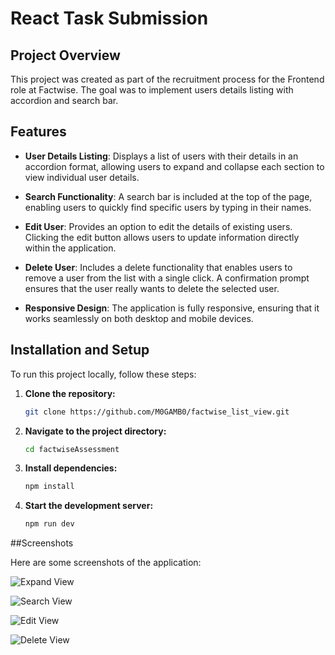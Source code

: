 # React Task Submission

## Project Overview

This project was created as part of the recruitment process for the Frontend role at Factwise. The goal was to implement users details listing with accordion and search bar.

## Features

- **User Details Listing**: Displays a list of users with their details in an accordion format, allowing users to expand and collapse each section to view individual user details.

- **Search Functionality**: A search bar is included at the top of the page, enabling users to quickly find specific users by typing in their names.

- **Edit User**: Provides an option to edit the details of existing users. Clicking the edit button allows users to update information directly within the application.

- **Delete User**: Includes a delete functionality that enables users to remove a user from the list with a single click. A confirmation prompt ensures that the user really wants to delete the selected user.

- **Responsive Design**: The application is fully responsive, ensuring that it works seamlessly on both desktop and mobile devices.

## Installation and Setup

To run this project locally, follow these steps:

1. **Clone the repository:**
   ```bash
   git clone https://github.com/M0GAMB0/factwise_list_view.git

2. **Navigate to the project directory:**
   ```bash
   cd factwiseAssessment
3. **Install dependencies:**
   ```bash
   npm install
4. **Start the development server:**
   ```bash
   npm run dev

##Screenshots

Here are some screenshots of the application:

![Expand View](https://i.postimg.cc/13xcfVQ8/Screenshot-2024-08-31-230113.png)

![Search View](https://i.postimg.cc/3NTn4tVb/Screenshot-2024-08-31-230349.png)

![Edit View](https://i.postimg.cc/t4bT7WBv/Screenshot-2024-08-31-230830.png)

![Delete View](https://i.postimg.cc/6q707DpK/delete-modal.png)

